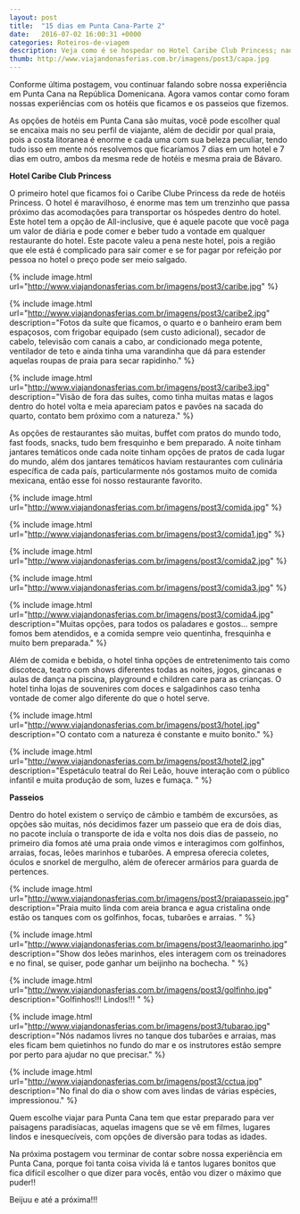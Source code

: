 ```yaml
---
layout: post
title:  "15 dias em Punta Cana-Parte 2"
date:   2016-07-02 16:00:31 +0000
categories: Roteiros-de-viagem
description: Veja como é se hospedar no Hotel Caribe Club Princess; nadar com golfinhos, tubarões, arraias e focas em aguas salgadas cristalinas de Punta Cana.
thumb: http://www.viajandonasferias.com.br/imagens/post3/capa.jpg
---
```


Conforme última postagem, vou continuar falando sobre nossa experiência em Punta Cana na República Domenicana. Agora vamos contar como foram nossas experiências com os hotéis que ficamos e os passeios que fizemos.

As opções de hotéis em Punta Cana são muitas, você pode escolher qual se encaixa mais no seu perfil de viajante, além de decidir por qual praia, pois a costa litoranea é enorme e cada uma com sua beleza peculiar, tendo tudo isso em mente nós resolvemos que ficaríamos 7 dias em um hotel e 7 dias em outro, ambos da mesma rede de hotéis e mesma praia de Bávaro.

**Hotel Caribe Club Princess**

O primeiro hotel que ficamos foi o Caribe Clube Princess da rede de hotéis Princess. O hotel é maravilhoso, é enorme mas tem um trenzinho que passa próximo das acomodações para transportar os hóspedes dentro do hotel. Este hotel tem a opção de All-inclusive, que é aquele pacote que você paga um valor de diária e pode comer e beber tudo a vontade em qualquer restaurante do hotel. Este pacote valeu a pena neste hotel, pois a região que ele está é complicado para sair comer e se for pagar por refeição por pessoa no hotel o preço pode ser meio salgado.

{% include image.html url="http://www.viajandonasferias.com.br/imagens/post3/caribe.jpg"  %}

{% include image.html url="http://www.viajandonasferias.com.br/imagens/post3/caribe2.jpg" description="Fotos da suíte que ficamos, o quarto e o banheiro eram bem espaçosos, com frigobar equipado (sem custo adicional), secador de cabelo, televisão com canais a cabo, ar condicionado mega potente, ventilador de teto e ainda tinha uma varandinha que dá para estender aquelas roupas de praia para secar rapidinho." %}

{% include image.html url="http://www.viajandonasferias.com.br/imagens/post3/caribe3.jpg" description="Visão de fora das suítes, como tinha muitas matas e lagos dentro do hotel volta e meia apareciam patos e pavões na sacada do quarto, contato bem próximo com a natureza." %}

As opções de restaurantes são muitas,  buffet com pratos do mundo todo, fast foods, snacks, tudo bem fresquinho e bem preparado. A noite tinham jantares temáticos onde cada noite tinham opções de pratos de cada lugar do mundo, além dos jantares temáticos haviam restaurantes com culinária específica de cada país, particularmente nós gostamos muito de comida mexicana, então esse foi nosso restaurante favorito.

{% include image.html url="http://www.viajandonasferias.com.br/imagens/post3/comida.jpg"  %}

{% include image.html url="http://www.viajandonasferias.com.br/imagens/post3/comida1.jpg"  %}

{% include image.html url="http://www.viajandonasferias.com.br/imagens/post3/comida2.jpg"  %}

{% include image.html url="http://www.viajandonasferias.com.br/imagens/post3/comida3.jpg"  %}

{% include image.html url="http://www.viajandonasferias.com.br/imagens/post3/comida4.jpg" description="Muitas opções, para todos os paladares e gostos... sempre fomos bem atendidos, e a comida sempre veio quentinha, fresquinha e muito bem preparada." %}

Além de comida e bebida, o hotel tinha opções de entretenimento tais como discoteca, teatro com shows diferentes todas as noites, jogos, gincanas e aulas de dança na piscina, playground e children care para as crianças. O hotel tinha lojas de souvenires com doces e salgadinhos caso tenha vontade de comer algo diferente do que o hotel serve.

{% include image.html url="http://www.viajandonasferias.com.br/imagens/post3/hotel.jpg" description="O contato com a natureza é constante e muito bonito." %}

{% include image.html url="http://www.viajandonasferias.com.br/imagens/post3/hotel2.jpg" description="Espetáculo teatral do Rei Leão, houve interação com o público infantil  e muita produção de som, luzes e fumaça. " %}

**Passeios**

Dentro do hotel existem o serviço de câmbio e também de excursões, as opções são muitas, nós decidimos fazer um passeio que era de dois dias, no pacote incluía o transporte de ida e volta nos dois dias de passeio, no primeiro dia fomos até uma praia onde vimos e interagimos com golfinhos, arraias, focas, leões marinhos e tubarões. A empresa oferecia coletes, óculos e snorkel de mergulho, além de oferecer armários para guarda de pertences.

{% include image.html url="http://www.viajandonasferias.com.br/imagens/post3/praiapasseio.jpg" description="Praia muito linda com areia branca e agua cristalina onde estão os tanques com os golfinhos, focas, tubarões e arraias. " %}

{% include image.html url="http://www.viajandonasferias.com.br/imagens/post3/leaomarinho.jpg" description="Show dos leões marinhos, eles interagem com os treinadores e no final, se quiser, pode ganhar um beijinho na bochecha. " %}

{% include image.html url="http://www.viajandonasferias.com.br/imagens/post3/golfinho.jpg" description="Golfinhos!!! Lindos!!! " %}

{% include image.html url="http://www.viajandonasferias.com.br/imagens/post3/tubarao.jpg" description="Nós nadamos livres no tanque dos tubarões e arraias, mas eles ficam bem quietinhos no fundo do mar e os instrutores estão sempre por perto para ajudar no que precisar." %}

{% include image.html url="http://www.viajandonasferias.com.br/imagens/post3/cctua.jpg" description="No final do dia o show com aves lindas de várias espécies, impressionou." %}

Quem escolhe viajar para Punta Cana tem que estar preparado para ver paisagens paradisíacas, aquelas imagens que se vê em filmes, lugares lindos e inesquecíveis, com opções de diversão para todas as idades. 

Na próxima postagem vou terminar de contar sobre nossa experiência em Punta Cana, porque foi tanta coisa vivida lá e tantos lugares bonitos que fica difícil escolher o que dizer para vocês, então vou dizer o máximo que puder!!


Beijuu e até a próxima!!!
